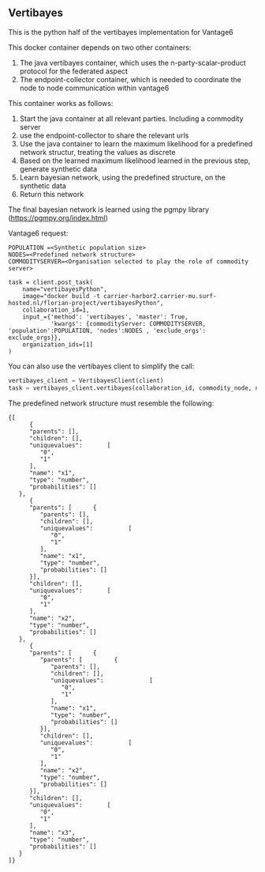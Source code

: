 ## Vertibayes
This is the python half of the vertibayes implementation for Vantage6

This docker container depends on two other containers:
1) The java vertibayes container, which uses the n-party-scalar-product protocol for the federated aspect
2) The endpoint-collector container, which is needed to coordinate the node to node communication within vantage6

This container works as follows:

1) Start the java container at all relevant parties. Including a commodity server
2) use the endpoint-collector to share the relevant urls
3) Use the java container to learn the maximum likelihood for a predefined network structur, treating the values as discrete
4) Based on the learned maximum likelihood learned in the previous step, generate synthetic data
5) Learn bayesian network, using the predefined structure, on the synthetic data
6) Return this network

The final bayesian network is learned using the pgmpy library (https://pgmpy.org/index.html)

Vantage6 request:

```
POPULATION =<Synthetic population size>
NODES=<Predefined network structure>
COMMODITYSERVER=<Organisation selected to play the role of commodity server>
    
task = client.post_task(
    name="vertibayesPython",
    image="docker build -t carrier-harbor2.carrier-mu.surf-hosted.nl/florian-project/vertibayesPython",
    collaboration_id=1,
    input_={'method': 'vertibayes', 'master': True,
            'kwargs': {commodityServer: COMMODITYSERVER, 'population':POPULATION, 'nodes':NODES , 'exclude_orgs': exclude_orgs}},
    organization_ids=[1]
)
```

You can also use the vertibayes client to simplify the call:
```python
vertibayes_client = VertibayesClient(client)
task = vertibayes_client.vertibayes(collaboration_id, commodity_node, node1, node2)

```


The predefined network structure must resemble the following:
```
{[
      {
      "parents": [],
      "children": [],
      "uniquevalues":       [
         "0",
         "1"
      ],
      "name": "x1",
      "type": "number",
      "probabilities": []
   },
      {
      "parents": [      {
         "parents": [],
         "children": [],
         "uniquevalues":          [
            "0",
            "1"
         ],
         "name": "x1",
         "type": "number",
         "probabilities": []
      }],
      "children": [],
      "uniquevalues":       [
         "0",
         "1"
      ],
      "name": "x2",
      "type": "number",
      "probabilities": []
   },
      {
      "parents": [      {
         "parents": [         {
            "parents": [],
            "children": [],
            "uniquevalues":             [
               "0",
               "1"
            ],
            "name": "x1",
            "type": "number",
            "probabilities": []
         }],
         "children": [],
         "uniquevalues":          [
            "0",
            "1"
         ],
         "name": "x2",
         "type": "number",
         "probabilities": []
      }],
      "children": [],
      "uniquevalues":       [
         "0",
         "1"
      ],
      "name": "x3",
      "type": "number",
      "probabilities": []
   }
]}

```
